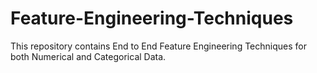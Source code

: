 # Feature-Engineering-Techniques
This repository contains End to End Feature Engineering Techniques for both Numerical and Categorical Data.
